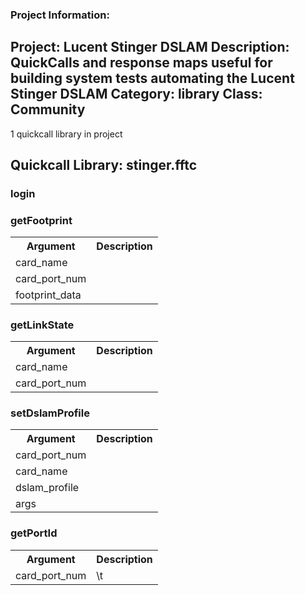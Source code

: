 ### Project Information:
Project: Lucent Stinger DSLAM
Description: QuickCalls and response maps useful for building system tests automating the Lucent Stinger DSLAM
Category: library
Class: Community
 ----
1 quickcall library in project
## Quickcall Library: stinger.fftc
### login
### getFootprint
<table><tr><th>Argument</th><th>Description</th></tr>
<tr><td>card_name</td><tr></tr>
<tr><td>card_port_num</td><tr></tr>
<tr><td>footprint_data</td><tr></tr></table>

### getLinkState
<table><tr><th>Argument</th><th>Description</th></tr>
<tr><td>card_name</td><tr></tr>
<tr><td>card_port_num</td><tr></tr></table>

### setDslamProfile
<table><tr><th>Argument</th><th>Description</th></tr>
<tr><td>card_port_num</td><tr></tr>
<tr><td>card_name</td><tr></tr>
<tr><td>dslam_profile</td><tr></tr>
<tr><td>args</td><tr></tr></table>

### getPortId
<table><tr><th>Argument</th><th>Description</th></tr>
<tr><td>card_port_num</td><td>\t</tr></td></table>
